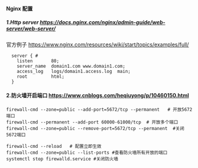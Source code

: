 #### Nginx 配置


##### 1.Http server https://docs.nginx.com/nginx/admin-guide/web-server/web-server/
官方例子 https://www.nginx.com/resources/wiki/start/topics/examples/full/
```
  server { # 
    listen       80;
    server_name  domain1.com www.domain1.com;
    access_log   logs/domain1.access.log  main;
    root         html;
  }
```
#### 2.防火墙开启端口 https://www.cnblogs.com/heqiuyong/p/10460150.html
```
firewall-cmd --zone=public --add-port=5672/tcp --permanent   # 开放5672端口
firewall-cmd --permanent --add-port 60000-61000/tcp  # 开放多个端口
firewall-cmd --zone=public --remove-port=5672/tcp --permanent  #关闭5672端口

firewall-cmd --reload   # 配置立即生效
firewall-cmd --zone=public --list-ports #查看防火墙所有开放的端口
systemctl stop firewalld.service #关闭防火墙

```
